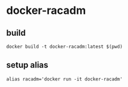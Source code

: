 # docker-racadm

## build

```
docker build -t docker-racadm:latest $(pwd)
```

## setup alias

```
alias racadm='docker run -it docker-racadm'
```
